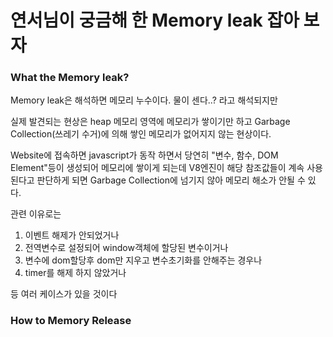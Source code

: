 # 연서님이 궁금해 한 Memory leak 잡아 보자



### What the Memory leak?

Memory leak은 해석하면 메모리 누수이다. 물이 센다..? 라고 해석되지만 

실제 발견되는 현상은 heap 메모리 영역에 메모리가 쌓이기만 하고 Garbage Collection(쓰레기 수거)에 의해 쌓인 메모리가 없어지지 않는 현상이다.

Website에 접속하면 javascript가 동작 하면서 당연히 "변수, 함수, DOM Element"등이 생성되어 메모리에 쌓이게 되는데 V8엔진이 해당 참조값들이 계속 사용된다고 판단하게 되면 Garbage Collection에 넘기지 않아 메모리 해소가 안될 수 있다.

관련 이유로는 

1. 이벤트 해제가 안되었거나 
2. 전역변수로 설정되어 window객체에 할당된 변수이거나 
3. 변수에 dom할당후 dom만 지우고 변수초기화를 안해주는 경우나 
4. timer를 해제 하지 않았거나

등 여러 케이스가 있을 것이다

### How to Memory Release

